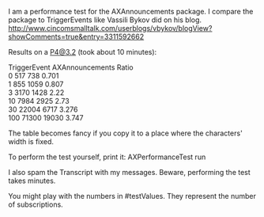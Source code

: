 I am a performance test for the AXAnnouncements package.
I compare the package to TriggerEvents like Vassili Bykov did on his blog. http://www.cincomsmalltalk.com/userblogs/vbykov/blogView?showComments=true&entry=3311592662

Results on a P4@3.2 (took about 10 minutes):

<N> TriggerEvent AXAnnouncements Ratio   
0   517          738             0.701   
1   855          1059            0.807   
3   3170         1428            2.22    
10  7984         2925            2.73    
30  22004        6717            3.276   
100 71300        19030           3.747 

The table becomes fancy if you copy it to a place where the characters' width is fixed.

To perform the test yourself, print it:
AXPerformanceTest run

I also spam the Transcript with my messages. 
Beware, performing the test takes minutes.

You might play with the numbers in #testValues. They represent the number of subscriptions.